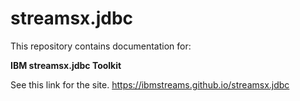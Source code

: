 # streamsx.jdbc

This repository contains documentation for:

**IBM streamsx.jdbc Toolkit**

See this link for the site. https://ibmstreams.github.io/streamsx.jdbc
